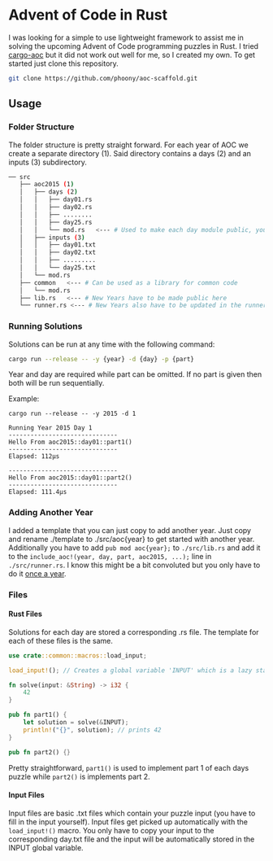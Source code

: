 # Advent of Code in Rust

I was looking for a simple to use lightweight framework to assist me in solving the upcoming Advent of Code programming puzzles in Rust. I tried [cargo-aoc](https://github.com/gobanos/cargo-aoc/) but it did not work out well for me, so I created my own. To get started just clone this repository.

``` bash
git clone https://github.com/phoony/aoc-scaffold.git
```

## Usage

### Folder Structure

The folder structure is pretty straight forward. For each year of AOC we create a separate directory (1). Said directory contains a days (2) and an inputs (3) subdirectory.

```bash
── src
   ├── aoc2015 (1)
   │   ├── days (2)
   │   │   ├── day01.rs
   │   │   ├── day02.rs
   │   │   ├── ........
   │   │   ├── day25.rs
   │   │   └── mod.rs   <--- # Used to make each day module public, you don't need to touch this
   │   ├── inputs (3)
   │   │   ├── day01.txt
   │   │   ├── day02.txt
   │   │   ├── .........
   │   │   └── day25.txt
   │   └── mod.rs
   ├── common   <--- # Can be used as a library for common code
   │   └── mod.rs
   ├── lib.rs   <--- # New Years have to be made public here
   └── runner.rs <--- # New Years also have to be updated in the runner
```

### Running Solutions

Solutions can be run at any time with the following command:

```bash
cargo run --release -- -y {year} -d {day} -p {part}
```

Year and day are required while part can be omitted. If no part is given then both will be run sequentially.

Example:

``` text
cargo run --release -- -y 2015 -d 1

Running Year 2015 Day 1
------------------------------
Hello From aoc2015::day01::part1()
------------------------------
Elapsed: 112µs

------------------------------
Hello From aoc2015::day01::part2()
------------------------------
Elapsed: 111.4µs
```

### Adding Another Year

I added a template that you can just copy to add another year. Just copy and rename ./template to ./src/aoc{year} to get started with another year. Additionally you have to add `pub mod aoc{year};` to `./src/lib.rs` and add it to the `include_aoc!(year, day, part, aoc2015, ...);` line in `./src/runner.rs`. I know this might be a bit convoluted but you only have to do it [once a year](https://xkcd.com/1205/).

### Files

#### Rust Files

Solutions for each day are stored a corresponding .rs file. The template for each of these files is the same.

```rust
use crate::common::macros::load_input;

load_input!(); // Creates a global variable 'INPUT' which is a lazy static String that can be worked on

fn solve(input: &String) -> i32 {
    42
}

pub fn part1() {
    let solution = solve(&INPUT);
    println!("{}", solution); // prints 42
}

pub fn part2() {}

```

Pretty straightforward, `part1()` is used to implement part 1 of each days puzzle while `part2()` is implements part 2.

#### Input Files

Input files are basic .txt files which contain your puzzle input (you have to fill in the input yourself). Input files get picked up automatically with the `load_input!()` macro. You only have to copy your input to the corresponding day.txt file and the input will be automatically stored in the INPUT global variable.

